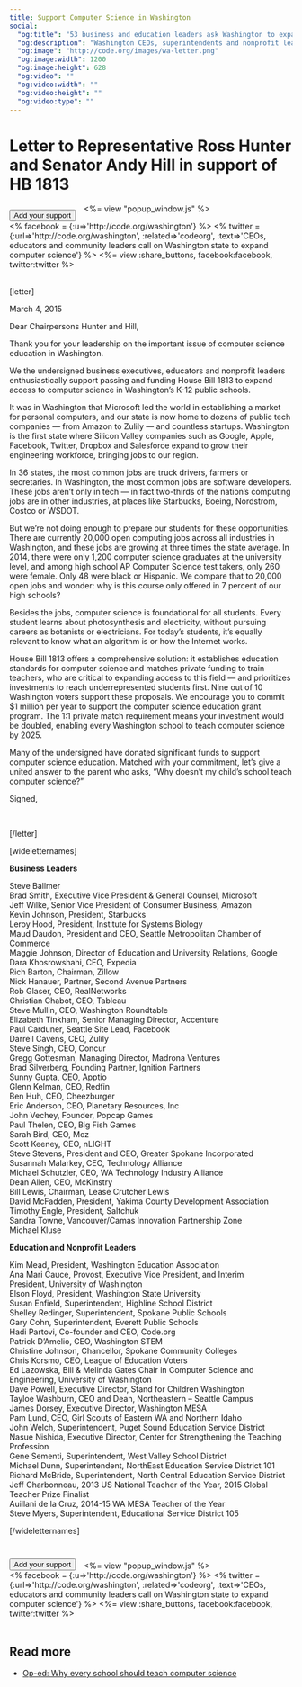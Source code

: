 ```yaml
---
title: Support Computer Science in Washington
social:
  "og:title": "53 business and education leaders ask Washington to expand computer science"
  "og:description": "Washington CEOs, superintendents and nonprofit leaders unite around comprehensive legislation. In a letter, they urge Washington state to help schools catch up to 21st century demands."
  "og:image": "http://code.org/images/wa-letter.png"
  "og:image:width": 1200
  "og:image:height": 628
  "og:video": ""
  "og:video:width": ""
  "og:video:height": ""
  "og:video:type": ""
---
```


# Letter to Representative Ross Hunter and Senator Andy Hill in support of HB 1813

<div style="float: left; margin-right: 15px;">
<a href="http://www.congressweb.com/Code/11"><button style="margin-top: 10px;">Add your support</button></a>
</div>
<div style="float: left;">
<% facebook = {:u=>'http://code.org/washington'} %>
<% twitter = {:url=>'http://code.org/washington', :related=>'codeorg', :text=>'CEOs, educators and community leaders call on Washington state to expand computer science'} %>
<%= view :share_buttons, facebook:facebook, twitter:twitter %>
</div>

<%= view "popup_window.js" %>

<br style="clear: both;">

<br />

[letter]

March 4, 2015

Dear Chairpersons Hunter and Hill,


Thank you for your leadership on the important issue of computer science education in Washington.

We the undersigned business executives, educators and nonprofit leaders enthusiastically support passing and funding House Bill 1813 to expand access to computer science in Washington’s K-12 public schools. 

It was in Washington that Microsoft led the world in establishing a market for personal computers, and our state is now home to dozens of public tech companies — from Amazon to Zulily — and countless startups. Washington is the first state where Silicon Valley companies such as Google, Apple, Facebook, Twitter, Dropbox and Salesforce expand to grow their engineering workforce, bringing jobs to our region. 

In 36 states, the most common jobs are truck drivers, farmers or secretaries. In Washington, the most common jobs are software developers. These jobs aren’t only in tech &mdash; in fact two-thirds of the nation’s computing jobs are in other industries, at places like Starbucks, Boeing, Nordstrom, Costco or WSDOT. 

But we’re not doing enough to prepare our students for these opportunities. There are currently 20,000 open computing jobs across all industries in Washington, and these jobs are growing at three times the state average. In 2014, there were only 1,200 computer science graduates at the university level, and among high school AP Computer Science test takers, only 260 were female. Only 48 were black or Hispanic. We compare that to 20,000 open jobs and wonder: why is this course only offered in 7 percent of our high schools?

Besides the jobs, computer science is foundational for all students. Every student learns about photosynthesis and electricity, without pursuing careers as botanists or electricians. For today’s students, it’s equally relevant to know what an algorithm is or how the Internet works.

House Bill 1813 offers a comprehensive solution: it establishes education standards for computer science and matches private funding to train teachers, who are critical to expanding access to this field — and prioritizes investments to reach underrepresented students first. Nine out of 10 Washington voters support these proposals. We encourage you to commit $1 million per year to support the computer science education grant program. The 1:1 private match requirement means your investment would be doubled, enabling every Washington school to teach computer science by 2025.

Many of the undersigned have donated significant funds to support computer science education. Matched with your commitment, let’s give a united answer to the parent who asks, “Why doesn’t my child’s school teach computer science?”

Signed, 

<br />

[/letter]

[wideletternames]


**Business Leaders**

Steve Ballmer<br />
Brad Smith, Executive Vice President & General Counsel, Microsoft<br />
Jeff Wilke, Senior Vice President of Consumer Business, Amazon<br />
Kevin Johnson, President, Starbucks<br />
Leroy Hood, President, Institute for Systems Biology<br />
Maud Daudon, President and CEO, Seattle Metropolitan Chamber of Commerce<br />
Maggie Johnson, Director of Education and University Relations, Google<br />
Dara Khosrowshahi, CEO, Expedia<br />
Rich Barton, Chairman, Zillow<br />
Nick Hanauer, Partner, Second Avenue Partners<br />
Rob Glaser, CEO, RealNetworks<br />
Christian Chabot, CEO, Tableau<br />
Steve Mullin, CEO, Washington Roundtable<br />
Elizabeth Tinkham, Senior Managing Director, Accenture<br />
Paul Carduner, Seattle Site Lead, Facebook<br />
Darrell Cavens, CEO, Zulily<br />
Steve Singh, CEO, Concur<br />
Gregg Gottesman, Managing Director, Madrona Ventures<br />
Brad Silverberg, Founding Partner, Ignition Partners<br />
Sunny Gupta, CEO, Apptio<br />
Glenn Kelman, CEO, Redfin<br />
Ben Huh, CEO, Cheezburger<br />
Eric Anderson, CEO, Planetary Resources, Inc<br />
John Vechey, Founder, Popcap Games<br />
Paul Thelen, CEO, Big Fish Games<br />
Sarah Bird, CEO, Moz<br />
Scott Keeney, CEO, nLIGHT<br />
Steve Stevens, President and CEO, Greater Spokane Incorporated<br />
Susannah Malarkey, CEO, Technology Alliance<br />
Michael Schutzler, CEO, WA Technology Industry Alliance<br />
Dean Allen, CEO, McKinstry<br />
Bill Lewis, Chairman, Lease Crutcher Lewis<br />
David McFadden, President, Yakima County Development Association<br />
Timothy Engle, President, Saltchuk<br />
Sandra Towne, Vancouver/Camas Innovation Partnership Zone<br />
Michael Kluse

**Education and Nonprofit Leaders**

Kim Mead, President, Washington Education Association<br />
Ana Mari Cauce, Provost, Executive Vice President, and Interim <br />
President, University of Washington<br />
Elson Floyd, President, Washington State University<br />
Susan Enfield, Superintendent, Highline School District<br />
Shelley Redinger, Superintendent, Spokane Public Schools<br />
Gary Cohn, Superintendent, Everett Public Schools<br />
Hadi Partovi, Co-founder and CEO, Code.org<br />
Patrick D’Amelio, CEO, Washington STEM<br />
Christine Johnson, Chancellor, Spokane Community Colleges<br />
Chris Korsmo, CEO, League of Education Voters<br />
Ed Lazowska, Bill & Melinda Gates Chair in Computer Science and Engineering, University of Washington<br />
Dave Powell, Executive Director, Stand for Children Washington<br />
Tayloe Washburn, CEO and Dean, Northeastern – Seattle Campus<br />
James Dorsey, Executive Director, Washington MESA<br />
Pam Lund, CEO, Girl Scouts of Eastern WA and Northern Idaho<br />
John Welch, Superintendent, Puget Sound Education Service District<br />
Nasue Nishida, Executive Director, Center for Strengthening the Teaching Profession<br />
Gene Sementi, Superintendent, West Valley School District<br />
Michael Dunn, Superintendent, NorthEast Education Service District 101<br />
Richard McBride, Superintendent, North Central Education Service District<br />
Jeff Charbonneau, 2013 US National Teacher of the Year, 2015 Global Teacher Prize Finalist<br />
Auillani de la Cruz, 2014-15 WA MESA Teacher of the Year<br /> 
Steve Myers, Superintendent, Educational Service District 105

[/wideletternames]

<br />

<div style="float: left; margin-right: 15px;">
<a href="http://www.congressweb.com/Code/11"><button style="margin-top: 10px;">Add your support</button></a>
</div>
<div style="float: left;">
<% facebook = {:u=>'http://code.org/washington'} %>
<% twitter = {:url=>'http://code.org/washington', :related=>'codeorg', :text=>'CEOs, educators and community leaders call on Washington state to expand computer science'} %>
<%= view :share_buttons, facebook:facebook, twitter:twitter %>
</div>

<%= view "popup_window.js" %>

<br style="clear: both;">

<br />

## Read more
- [Op-ed: Why every school should teach computer science](http://www.seattletimes.com/opinion/why-we-need-to-teach-all-students-computer-science-skills/)

